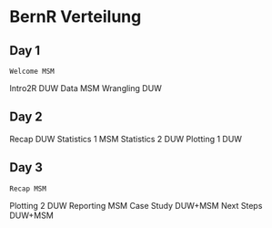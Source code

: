 # BernR Verteilung

## Day 1
    Welcome MSM
Intro2R DUW
    Data MSM
Wrangling DUW

## Day 2
Recap DUW
    Statistics 1 MSM
Statistics 2 DUW
Plotting 1 DUW

## Day 3
	Recap MSM
Plotting 2 DUW
	Reporting MSM
Case Study DUW+MSM
Next Steps DUW+MSM